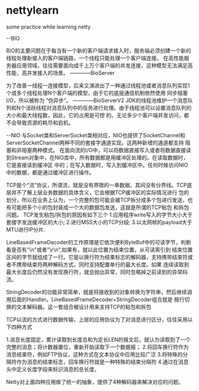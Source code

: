 # nettylearn
some practice while learning netty

--BIO

BIO的主要问题在于每当有一个新的客户端请求接入时，服务端必须创建一个新的线程处理新接入的客户端链路，一个线程只能处理一个客户端连接。
在高性能服务器应用领域，往往需要面向成千上万个客户端的并发连接，这种模型无法满足高性能，高并发接入的场景。 ————BioServer

为了改善一线程一连接模型，后来又演进出了一种通过线程池或者消息队列实现1个或多个线程处理N个客户端的模型，由于它的底层通信机制依然使用
同步阻塞I/O，所以被称为 ”伪异步“。 ————BioServerV2
JDK的线程池维护一个消息队列和N个活跃线程对消息队列中的任务进行处理。由于线程池可以设置消息队列的大小和最大线程数，因此，它的占用是可控
的。无论多少个客户端并发访问，都不会导致资源的耗尽和宕机。


--NIO
与Socket类和ServerSocket类相对应，NIO也提供了SocketChannel和ServerSocketChannel两种不同的套接字通道实现。这两种新增的通道都支持
阻塞和非阻塞两种模式。
在面向流的I/O中，可以将数据直接写入或者将数据直接读到Stream对象中，在NIO库中，所有数据都是用缓冲区处理的。在读取数据时，它是直接读到缓冲区
中的；在写入数据时，写入到缓冲区中。任何时候访问NIO中的数据，都是通过缓冲区进行操作。


TCP是个“流”协议，所谓流，就是没有界限的一串数据，其间没有分界线。TCP底层并不了解上层业务数据的具体含义，它会根据TCP缓冲区的实际情况进行
包的划分，所以在业务上认为，一个完整的包可能会被TCP拆分成多个包进行发送，也有可能把多个小的包封装成一个大的数据包发送，这就是所谓的TCP粘包
和拆包问题。
TCP发生粘包/拆包的原因有如下三个
1.应用程序write写入的字节大小大于套接字发送缓冲区的大小;
2.进行MSS大小的TCP分段;
3.以太网帧的payload大于MTU进行IP分片.


LineBasedFrameDecoder的工作原理是它依次便利ByteBuf中的可读字节，判断看是否有"\n"或者"\r\n",如果有，就以此位置为结束位置，从可读索引到
结束位置区间的字节就组成了一行。它是以换行符为结束标志的解码器，支持携带结束符或者不携带结束符两种解码方式，同时支持配置单行的最大长度。如果
连续读取到最大长度后仍然没有发现换行符，就会抛出异常，同时忽略掉之前读到的异常码流。

StringDecoder的功能非常简单，就是将接收到的对象转换为字符串，然后继续调用后面的Handler。LineBasedFrameDecoder+StringDecoder组合就是
按行切换的文本解码器。这一套组合被设计用来支持TCP的粘包和拆包

TCP以流的方式进行数据传输，上层的应用协议为了对消息进行区分，往往采用以下四种方式

1.消息长度固定，累计读取到长度总和为定长LEN的报文后，就认为读取到了一个完整的消息；将计数器置位，重新开始读取下一个数据报；
2.将回车换行符作为消息结束符，例如FTP协议，这种方式在文本协议中应用比较广泛
3.将特殊的分隔符作为消息的结束标志，回车换行符就是一种特殊的结束分隔符
4.通过在消息头中定义长度字段来标识消息的总长度。

Netty对上面四种应用做了统一的抽象，提供了4种解码器来解决对应的问题。







